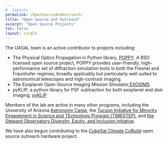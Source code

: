 ```yaml
---
# _layouts
permalink: /OpenSourceAndOutreach/
title: "Open Source and Outreach"
excerpt: "Open Source Projects"
toc: false
layout: single
---
```


The UASAL team is an active contributor to projects including:

- The Physical Optics Propagation in Python library, [POPPY](https://github.com/spacetelescope/poppy). A BSD licensed open source project, POPPY provides user-friendly, high-performance set of diffraction simulation tools in both the Fresnel and Fraunhofer regimes, broadly applicably but particularly well suited to astronomical telescopes and high-contrast imaging. 
- The Exoplanet Open-Source Imaging Mission Simulator,[EXOSIMS](https://github.com/dsavransky/EXOSIMS).
- pyKLIP, a python library for PSF subtraction for both exoplanet and disk imaging, [pyKLIP](https://bitbucket.org/pyKLIP/pyklip)

Members of the lab are active in many other programs, including the University of Arizona [Astronomy Camp](https://www.astronomycamp.org), the                                                                                       [Tucson Initiative for Minority Engagement in Science and TEchnology Program (TIMESTEP)](https://lavinia.as.arizona.edu/~timestep/), and [the Steward Observatory Diversity, Equity, and Inclusion initiative](https://sites.google.com/view/sodei).

We have also begun contributing to the [CubeSat Climate CoBuild](https://c3.pubpub.org/) open source outreach hardware project. 
